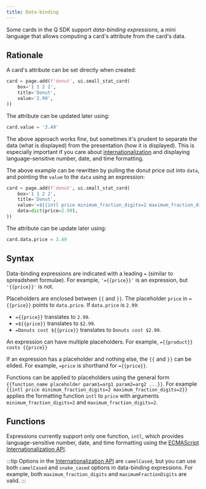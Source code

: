 ```yaml
---
title: Data-binding
---
```


Some cards in the Q SDK support *data-binding expressions*, a mini language that allows computing a card's attribute from the card's data.

## Rationale

A card's attribute can be set directly when created:

```py {4}
card = page.add(f'donut', ui.small_stat_card(
    box='1 1 2 2',
    title='Donut',
    value='2.99',
))
```

The attribute can be updated later using:

```py {1}
card.value = '3.49'
```

The above approach works fine, but sometimes it's prudent to separate the data (what is displayed) from the presentation (how it is displayed). This is especially important if you care about [internationalization](https://en.wikipedia.org/wiki/Internationalization_and_localization) and displaying language-sensitive number, date, and time formatting.

The above example can be rewritten by pulling the donut price out into `data`, and pointing the `value` to the `data` using an expression:

```py {4-5}
card = page.add(f'donut', ui.small_stat_card(
    box='1 1 2 2',
    title='Donut',
    value='=${{intl price minimum_fraction_digits=2 maximum_fraction_digits=2}}',
    data=dict(price=2.99),
))
```

The attribute can be update later using:

```py
card.data.price = 3.49
```

## Syntax

Data-binding expressions are indicated with a leading `=` (similar to spreadsheet formulae). For example, `'={{price}}'` is an expression, but `'{{price}}'` is not.

Placeholders are enclosed between `{{` and `}}`. The placeholder `price` in `={{price}}` points to `data.price`. If `data.price` is `2.99`:
 - `={{price}}` translates to `2.99`. 
 - `=${{price}}` translates to `$2.99`. 
 - `=Donuts cost ${{price}}` translates to `Donuts cost $2.99`. 

An expression can have multiple placeholders. For example, `={{product}} costs {{price}}`

If an expression has a placeholder and nothing else, the `{{` and `}}` can be elided. For example, `=price` is shorthand for `={{price}}`.

Functions can be applied to placeholders using the general form `{{function_name placeholder param1=arg1 param2=arg2 ...}}`. For example `{{intl price minimum_fraction_digits=2 maximum_fraction_digits=2}}` applies the formatting function `intl` to `price` with arguments `minimum_fraction_digits=2` and `maximum_fraction_digits=2`.

## Functions

Expressions currently support only one function, `intl`, which provides language-sensitive number, date, and time formatting using the [ECMAScript Internationalization API](https://tc39.es/ecma402/).

:::tip
Options in the [Internationalization API](https://tc39.es/ecma402/) are `camelCased`, but you can use both `camelCased` and `snake_cased` options in data-binding expressions. For example, both `maximum_fraction_digits` and `maximumFractionDigits` are valid.
:::

